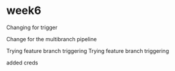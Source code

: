 # week6

Changing for trigger

Change for the multibranch pipeline

Trying feature branch triggering
Trying feature branch triggering

added creds
